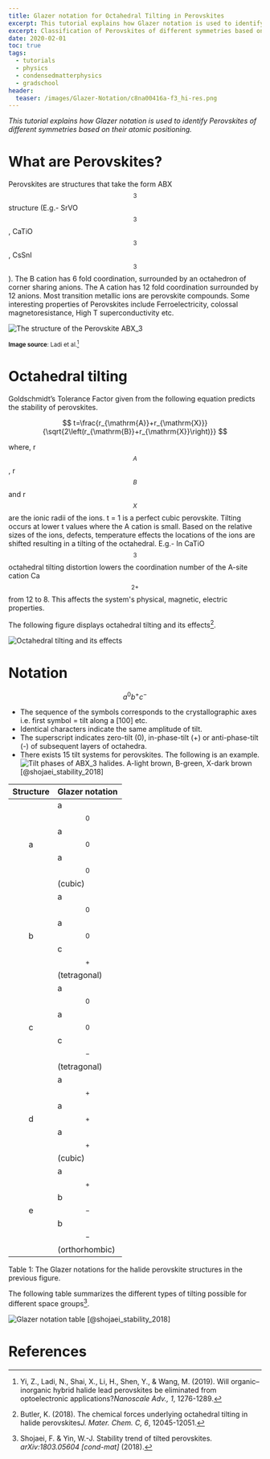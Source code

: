 ```yaml
---
title: Glazer notation for Octahedral Tilting in Perovskites
excerpt: This tutorial explains how Glazer notation is used to identify Perovskites of different symmetries based on their atomic positioning.
excerpt: Classification of Perovskites of different symmetries based on their atomic positioning.
date: 2020-02-01
toc: true
tags:
  - tutorials
  - physics
  - condensedmatterphysics
  - gradschool
header:
  teaser: /images/Glazer-Notation/c8na00416a-f3_hi-res.png
---
```


*This tutorial explains how Glazer notation is used to identify Perovskites of different symmetries based on their atomic positioning.*

# What are Perovskites?

Perovskites are structures that take the form ABX$$_3$$ structure (E.g.- SrVO$$_3$$, CaTiO$$_3$$, CsSnI$$_3$$). The B cation has 6 fold coordination, surrounded by an octahedron of corner sharing anions. The A cation has 12 fold coordination surrounded by 12 anions. Most transition metallic ions are perovskite compounds. Some interesting properties of Perovskites include Ferroelectricity, colossal magnetoresistance, High T superconductivity etc.

![The structure of the Perovskite ABX$_3$](/images/Glazer-Notation/c8na00416a-f3_hi-res.png)

<sup>**Image source**: Ladi et al.[^1] </sup>

# Octahedral tilting

Goldschmidt’s Tolerance Factor given from the following equation predicts the stability of perovskites.

$$
t=\frac{r_{\mathrm{A}}+r_{\mathrm{X}}}{\sqrt{2\left(r_{\mathrm{B}}+r_{\mathrm{X}}\right)}}
$$


where, r$$_A$$, r$$_B$$ and r$$_X$$ are the ionic radii of the ions. t = 1 is a perfect cubic perovskite. Tilting occurs at lower t values where the A cation is small. Based on the relative sizes of the ions, defects, temperature effects the locations of the ions are shifted resulting in a tilting of the octahedral. E.g.- In CaTiO$$_3$$ octahedral tilting distortion lowers the coordination number of the A-site cation Ca$$^{2+}$$ from 12 to 8. This affects the system's physical, magnetic, electric properties.

The following figure displays octahedral tilting and its effects[^2].

![Octahedral tilting and its effects](/images/Glazer-Notation/c8tc02976h-f10_hi-res.png)



# Notation

$$
a^0b^+c^-
$$

- The sequence of the symbols corresponds to the crystallographic axes i.e. first symbol = tilt along a [100] etc.
- Identical characters indicate the same amplitude of tilt.
- The superscript indicates zero-tilt (0), in-phase-tilt (+) or anti-phase-tilt (-) of subsequent layers of octahedra.
- There exists 15 tilt systems for perovskites. The following is an example.![Tilt phases of AB$X_3$ halides. A-light brown, B-green, X-dark brown [@shojaei_stability_2018]](/images/Glazer-Notation/image-20200203144305076.png)

| Structure | Glazer notation                |
| :-------: | :----------------------------- |
|     a     | a$$^0$$a$$^0$$a$$^0$$ (cubic)        |
|     b     | a$$^0$$a$$^0$$c$$^+$$ (tetragonal)   |
|     c     | a$$^0$$a$$^0$$c$$^-$$ (tetragonal)   |
|     d     | a$$^+$$a$$^+$$a$$^+$$ (cubic)      |
|     e     | a$$^+$$b$$^-$$b$$^-$$ (orthorhombic) |

Table 1: The Glazer notations for the halide perovskite structures in the previous figure.

The following table summarizes the different types of tilting possible for different space groups[^3].

![Glazer notation table [@shojaei_stability_2018]](/images/Glazer-Notation/image-20200203140523807.png)

# References

[^1]: Yi, Z., Ladi, N., Shai, X., Li, H., Shen, Y., & Wang, M. (2019). Will organic–inorganic hybrid halide lead perovskites be eliminated from optoelectronic applications?*Nanoscale Adv., 1*, 1276-1289.
[^2]: Butler, K. (2018). The chemical forces underlying octahedral tilting in halide perovskites*J. Mater. Chem. C, 6*, 12045-12051.
[^3]: Shojaei, F. & Yin, W.-J. Stability trend of tilted perovskites. *arXiv:1803.05604 [cond-mat]* (2018).